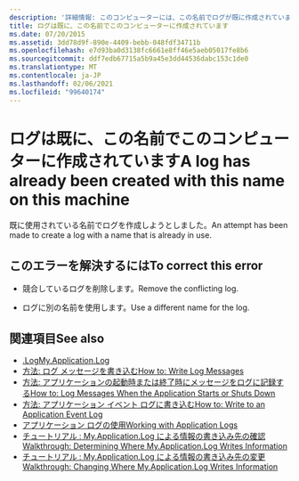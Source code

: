 ```yaml
---
description: '詳細情報: このコンピューターには、この名前でログが既に作成されています'
title: ログは既に、この名前でこのコンピューターに作成されています
ms.date: 07/20/2015
ms.assetid: 3dd78d9f-890e-4409-bebb-048fdf34711b
ms.openlocfilehash: e7d93ba0d3138fc6661e8ff46e5aeb05017fe8b6
ms.sourcegitcommit: ddf7edb67715a5b9a45e3dd44536dabc153c1de0
ms.translationtype: MT
ms.contentlocale: ja-JP
ms.lasthandoff: 02/06/2021
ms.locfileid: "99640174"
---
```

# <a name="a-log-has-already-been-created-with-this-name-on-this-machine"></a><span data-ttu-id="14f21-103">ログは既に、この名前でこのコンピューターに作成されています</span><span class="sxs-lookup"><span data-stu-id="14f21-103">A log has already been created with this name on this machine</span></span>

<span data-ttu-id="14f21-104">既に使用されている名前でログを作成しようとしました。</span><span class="sxs-lookup"><span data-stu-id="14f21-104">An attempt has been made to create a log with a name that is already in use.</span></span>  
  
## <a name="to-correct-this-error"></a><span data-ttu-id="14f21-105">このエラーを解決するには</span><span class="sxs-lookup"><span data-stu-id="14f21-105">To correct this error</span></span>  
  
- <span data-ttu-id="14f21-106">競合しているログを削除します。</span><span class="sxs-lookup"><span data-stu-id="14f21-106">Remove the conflicting log.</span></span>  
  
- <span data-ttu-id="14f21-107">ログに別の名前を使用します。</span><span class="sxs-lookup"><span data-stu-id="14f21-107">Use a different name for the log.</span></span>  
  
## <a name="see-also"></a><span data-ttu-id="14f21-108">関連項目</span><span class="sxs-lookup"><span data-stu-id="14f21-108">See also</span></span>

- [<span data-ttu-id="14f21-109">.Log</span><span class="sxs-lookup"><span data-stu-id="14f21-109">My.Application.Log</span></span>](xref:Microsoft.VisualBasic.ApplicationServices.ApplicationBase.Log)
- [<span data-ttu-id="14f21-110">方法: ログ メッセージを書き込む</span><span class="sxs-lookup"><span data-stu-id="14f21-110">How to: Write Log Messages</span></span>](../developing-apps/programming/log-info/how-to-write-log-messages.md)
- [<span data-ttu-id="14f21-111">方法: アプリケーションの起動時または終了時にメッセージをログに記録する</span><span class="sxs-lookup"><span data-stu-id="14f21-111">How to: Log Messages When the Application Starts or Shuts Down</span></span>](../developing-apps/programming/log-info/how-to-log-messages-when-the-application-starts-or-shuts-down.md)
- [<span data-ttu-id="14f21-112">方法: アプリケーション イベント ログに書き込む</span><span class="sxs-lookup"><span data-stu-id="14f21-112">How to: Write to an Application Event Log</span></span>](../developing-apps/programming/log-info/how-to-write-to-an-application-event-log.md)
- [<span data-ttu-id="14f21-113">アプリケーション ログの使用</span><span class="sxs-lookup"><span data-stu-id="14f21-113">Working with Application Logs</span></span>](../developing-apps/programming/log-info/working-with-application-logs.md)
- [<span data-ttu-id="14f21-114">チュートリアル : My.Application.Log による情報の書き込み先の確認</span><span class="sxs-lookup"><span data-stu-id="14f21-114">Walkthrough: Determining Where My.Application.Log Writes Information</span></span>](../developing-apps/programming/log-info/walkthrough-determining-where-my-application-log-writes-information.md)
- [<span data-ttu-id="14f21-115">チュートリアル : My.Application.Log による情報の書き込み先の変更</span><span class="sxs-lookup"><span data-stu-id="14f21-115">Walkthrough: Changing Where My.Application.Log Writes Information</span></span>](../developing-apps/programming/log-info/walkthrough-changing-where-my-application-log-writes-information.md)
